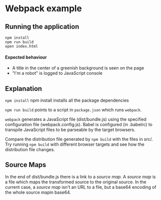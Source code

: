 # Webpack example

## Running the application

```
npm install
npm run build
open index.html
```

#### Expected behaviour

* A title in the center of a greenish background is seen on the page
* "I'm a robot" is logged to JavaScript console

## Explanation

`npm install`
npm install installs all the package dependencies

`npm run build` points to a script in `package.json` which runs `webpack`.

`webpack` generates a JavaScript file (dist/bundle.js) using the specified configuration file (webpack.config.js). Babel is configured (in .babelrc) to transpile JavaScript files to be parseable by the target browsers.

Compare the distribution file generated by `npm build` with the files in src/. Try running `npm build` with different browser targets and see how the distribution file changes.

## Source Maps

In the end of dist/bundle.js there is a link to a _source map_. A _source map_ is a file which maps the transformed source to the original source. In the current case, a _source map_ isn't an URL to a file, but a base64 encoding of the whole source mapin base64.
